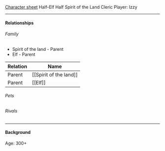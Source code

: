[Character sheet](https://www.dndbeyond.com/profile/BooksAreOxygen/characters/52230547)
Half-Elf Half Spirit of the Land Cleric
Player: Izzy

---

#### Relationships
###### Family
- Spirit of the land - Parent
- Elf - Parent

Relation | Name
------------ | ------------
Parent | [[Spirit of the land]]
Parent | [[Elf]]


###### Pets

###### Rivals

---

#### Background
Age: 300+ 
<Description>